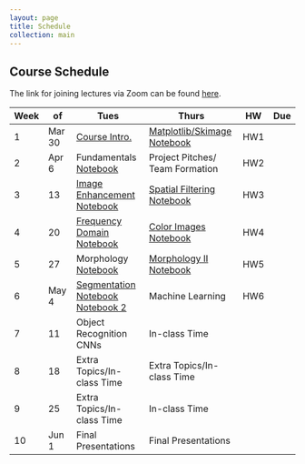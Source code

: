 ```yaml
---
layout: page
title: Schedule
collection: main
---
```


## Course Schedule

The link for joining lectures via Zoom can be found [here](https://washington.zoom.us/j/369408536).

| Week | of     | Tues               | Thurs              | HW       | Due   |
| ---- | -----  | ------------------ | ------------------ | -------- | ----- |
| 1    | Mar 30 | [Course Intro.](https://uw.hosted.panopto.com/Panopto/Pages/Viewer.aspx?id=ec607971-3890-4cfe-b76d-ab8f01191307)      | [Matplotlib/Skimage](https://uw.hosted.panopto.com/Panopto/Pages/Viewer.aspx?id=da50000f-a3dd-4612-b602-ab9101181641) <br> [Notebook](https://github.com/uw-cheme599/uw-cheme599.github.io/raw/master/Wi20_content/L1_Introduction.ipynb) | HW1      |       |
| 2    | Apr 6  | Fundamentals <br> [Notebook](https://github.com/uw-cheme599/uw-cheme599.github.io/raw/master/Wi20_content/L2_Fundamentals.ipynb)       | Project Pitches/<br> Team Formation | HW2      |       |
| 3    | 13     | [Image Enhancement](https://uw.hosted.panopto.com/Panopto/Pages/Viewer.aspx?id=ce341c77-7f37-4a57-8bf0-ab9d0117baac) <br> [Notebook](https://github.com/uw-cheme599/uw-cheme599.github.io/raw/master/Wi20_content/L3_Image_Enhancement.ipynb)        | [Spatial Filtering](https://uw.hosted.panopto.com/Panopto/Pages/Viewer.aspx?id=9210817b-289e-4928-ba56-ab9f0117382b) <br> [Notebook](https://github.com/uw-cheme599/uw-cheme599.github.io/raw/master/Wi20_content/L4_Spatial_Filtering.ipynb) | HW3      |       |
| 4    | 20     | [Frequency Domain](https://uw.hosted.panopto.com/Panopto/Pages/Viewer.aspx?id=313bd798-8bef-474d-a0b3-aba4011d886b) <br> [Notebook](https://github.com/uw-cheme599/uw-cheme599.github.io/raw/master/Wi20_content/L5_Frequency_Domain.ipynb) | [Color Images](https://uw.hosted.panopto.com/Panopto/Pages/Viewer.aspx?id=b43beb6e-d3a0-49f9-bf05-aba6011825c5) <br> [Notebook]([Notebook](https://github.com/uw-cheme599/uw-cheme599.github.io/raw/master/Wi20_content/L13_Color.ipynb))      | HW4      |       |
| 5    | 27     | Morphology <br> [Notebook](https://github.com/uw-cheme599/uw-cheme599.github.io/raw/master/Wi20_content/morphology_empty.ipynb)       | [Morphology II](https://washington.zoom.us/rec/share/3fVKDqvh0jNLXo3C9WrdSqsjP66iX6a8hyYc-6BcnUtmRxJZ5ahHAi5DLJI19_eZ) <br> [Notebook](https://github.com/uw-cheme599/uw-cheme599.github.io/raw/master/Wi20_content/morphology.ipynb)     | HW5      |       |
| 6    | May 4  | [Segmentation](https://uw.hosted.panopto.com/Panopto/Pages/Viewer.aspx?id=c9d4b1a0-8570-4829-a947-abb20118331a) <br> [Notebook](https://github.com/uw-cheme599/uw-cheme599.github.io/raw/master/Wi20_content/segmentation_example.ipynb) <br> [Notebook 2](https://github.com/uw-cheme599/uw-cheme599.github.io/raw/master/Wi20_content/segmentation.ipynb)   | Machine Learning  | HW6      |       |
| 7    | 11     | Object Recognition <br> CNNs      | In-class Time    |          |       |
| 8    | 18     | Extra Topics/In-class Time | Extra Topics/In-class Time    |          |       |
| 9    | 25     | Extra Topics/In-class Time | In-class Time      |          |       |
| 10   | Jun 1  | Final Presentations | Final Presentations |         |       |
